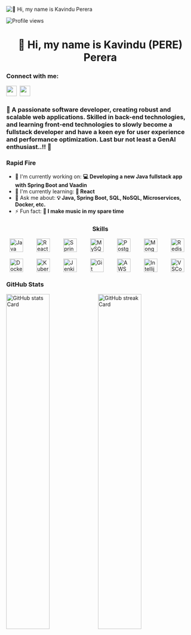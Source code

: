 ![👋 Hi, my name is Kavindu Perera](https://user-images.githubusercontent.com/10498744/210012254-234538ff-d198-48aa-8964-37e6fd45d227.gif)

![Profile views](https://komarev.com/ghpvc/?username=kavindu-pere&label=Profile%20views&color=0e75b6&style=flat)

<div id="toc">
  <ul align="center" style="list-style: none">
    <summary>
      <h1>
        👋 Hi, my name is Kavindu (PERE) Perera
      </h1>
    </summary>
  </ul>
</div>

**<h3 align="left">Connect with me:</h3>** 
<p align="left"><a href="https://github.com/https://github.com/kavindu-pere" target="_blank"><img src="https://img.shields.io/badge/GitHub-100000?style=for-the-badge&logo=github&logoColor=white" height="28" style="margin-right: 4px"></a> <a href="https://www.linkedin.com/in/https://www.linkedin.com/in/iamkavindu/" target="_blank"><img src="https://img.shields.io/badge/LinkedIn-0077B5?style=for-the-badge&logo=linkedin&logoColor=white" height="28" style="margin-right: 4px"></a></p>

 **<h3 align="left">🚀 A passionate software developer, creating robust and scalable web applications. Skilled in back-end technologies, and learning front-end technologies to slowly become a fullstack developer and have a keen eye for user experience and performance optimization.
Last bur not least a GenAI enthusiast..!! 🤖</h3>**

**<h3 align="left">Rapid Fire</h3>**

- 💼 I'm currently working on: **💻 Developing a new Java fullstack app with Spring Boot and Vaadin**
- 🌱 I'm currently learning: **📖 React**
- 💬 Ask me about: **💡 Java, Spring Boot, SQL, NoSQL, Microservices, Docker, etc.**
- ⚡ Fun fact: **🎹 I make music in my spare time**

 **<h3 align="center">Skills</h3>**

<div style="display: flex; flex-wrap: wrap; gap: 18px; justify-content: center;"><img src="https://cdn.jsdelivr.net/gh/devicons/devicon/icons/java/java-original.svg" height="36" alt="Java" style="margin-right: 18px"> <img src="https://cdn.jsdelivr.net/gh/devicons/devicon/icons/react/react-original.svg" height="36" alt="React" style="margin-right: 18px"> <img src="https://cdn.jsdelivr.net/gh/devicons/devicon/icons/spring/spring-original.svg" height="36" alt="Spring" style="margin-right: 18px"> <img src="https://cdn.jsdelivr.net/gh/devicons/devicon/icons/mysql/mysql-original.svg" height="36" alt="MySQL" style="margin-right: 18px"> <img src="https://cdn.jsdelivr.net/gh/devicons/devicon/icons/postgresql/postgresql-original.svg" height="36" alt="PostgreSQL" style="margin-right: 18px"> <img src="https://cdn.jsdelivr.net/gh/devicons/devicon/icons/mongodb/mongodb-original.svg" height="36" alt="MongoDB" style="margin-right: 18px"> <img src="https://cdn.jsdelivr.net/gh/devicons/devicon/icons/redis/redis-original.svg" height="36" alt="Redis" style="margin-right: 18px"> <img src="https://cdn.jsdelivr.net/gh/devicons/devicon/icons/docker/docker-original.svg" height="36" alt="Docker" style="margin-right: 18px"> <img src="https://cdn.jsdelivr.net/gh/devicons/devicon/icons/kubernetes/kubernetes-original.svg" height="36" alt="Kubernetes" style="margin-right: 18px"> <img src="https://cdn.jsdelivr.net/gh/devicons/devicon/icons/jenkins/jenkins-original.svg" height="36" alt="Jenkins" style="margin-right: 18px"> <img src="https://cdn.jsdelivr.net/gh/devicons/devicon/icons/git/git-original.svg" height="36" alt="Git" style="margin-right: 18px"> <img src="https://cdn.jsdelivr.net/gh/devicons/devicon@latest/icons/amazonwebservices/amazonwebservices-original-wordmark.svg" height="36" alt="AWS" style="margin-right: 18px"> <img src="https://cdn.jsdelivr.net/gh/devicons/devicon@latest/icons/intellij/intellij-original.svg" height="36" alt="Intellij" style="margin-right: 18px"> <img src="https://cdn.jsdelivr.net/gh/devicons/devicon@latest/icons/vscode/vscode-original.svg" height="36" alt="VSCode" style="margin-right: 18px"></div>

 **<h3 align="left">GitHub Stats</h3>**

<p align="left">
  <img width="48%" src="https://github-readme-stats.vercel.app/api?username=kavindu-pere&theme=react&hide_title=false&hide_rank=false&show_icons=false&include_all_commits=false&count_private=true&line_height=23" alt="GitHub stats Card" />
  <img width="48%" src="https://streak-stats.demolab.com/?user=kavindu-pere&theme=react&hide_border=false&date_format=M+j%5B%2C+Y%5D&mode=daily&hide_total_contributions=false&hide_current_streak=false&hide_longest_streak=false&card_height=200" alt="GitHub streak Card" />
</p>
